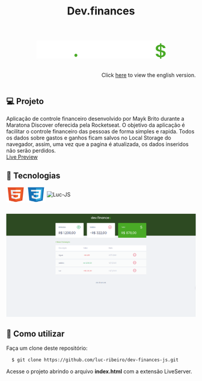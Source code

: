 <h1 align="center">
Dev.finances
<br>
<br>

  ![Devfinances](https://github.com/luc-ribeiro/dev-finances/blob/main/design/logo.svg)
</h1>

<div align="right">
  Click <a href="https://github.com/luc-ribeiro/dev-finances-js/blob/main/README.md">here</a> to view the english version.
</div>
<br>

## 💻 Projeto
Aplicação de controle financeiro desenvolvido por Mayk Brito durante a Maratona Discover oferecida pela Rocketseat.
O objetivo da aplicação é facilitar o controle financeiro das pessoas de forma simples e rapida.
Todos os dados sobre gastos e ganhos ficam salvos no Local Storage do navegador, assim, uma vez que a pagina é atualizada, os dados inseridos não serão perdidos.
<br><a href="https://luc-ribeiro.github.io/dev-finances/">Live Preview</a>

## 🚀 Tecnologias

<div>
	<img align="center" alt="Luc-HTML" height="40" width="50" src="https://raw.githubusercontent.com/devicons/devicon/master/icons/html5/html5-original.svg">
	<img align="center" alt="Luc-CSS" height="40" width="50" src="https://raw.githubusercontent.com/devicons/devicon/master/icons/css3/css3-original.svg">
 <img align="center" alt="Luc-JS" height="40" width="50"  src="https://cdn.jsdelivr.net/gh/devicons/devicon/icons/javascript/javascript-original.svg" />
</div>

<br>

![banner](https://github.com/luc-ribeiro/dev-finances/blob/main/design/mockup.png)

## :page_facing_up: Como utilizar

Faça um clone deste repositório:

```sh
  $ git clone https://github.com/luc-ribeiro/dev-finances-js.git
```

Acesse o projeto abrindo o arquivo **index.html** com a extensão LiveServer.
